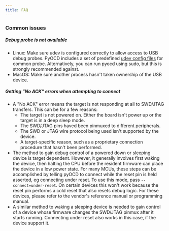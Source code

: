 ```yaml
---
title: FAQ
---
```


### Common issues

##### Debug probe is not available

- Linux: Make sure udev is configured correctly to allow access to USB debug probes. PyOCD includes a set of predefined [udev config files](https://github.com/pyocd/pyOCD/tree/main/udev) for common probe. Alternatively, you can run pyocd using sudo, but this is strongly recommended against.
- MacOS: Make sure another process hasn't taken ownership of the USB device.

##### Getting "No ACK" errors when attempting to connect

- A "No ACK" error means the target is not responding at all to SWD/JTAG transfers. This can be for a few reasons:
    - The target is not powered on. Either the board isn't power up or the target is in a deep sleep mode.
    - The SWD/JTAG pins haved been pinmuxed to different peripherals.
    - The SWD or JTAG wire protocol being used isn't supported by the device.
    - A target-specific reason, such as a proprietary connection procedure that hasn't been performed.
- The method to gain debug control of a powered down or sleeping device is target dependent. However, it generally involves first waking the device, then halting the CPU before the resident firmware can place the device in a low power state. For many MCUs, these steps can be accomplished by telling pyOCD to connect while the reset pin is held asserted, eg connecting under reset. To use this mode, pass `--connect=under-reset`. On certain devices this won't work because the reset pin performs a cold reset that also resets debug logic. For these devices, please refer to the vendor's reference manual or programming manual.
- A similar method to waking a sleeping device is needed to gain control of a device whose firmware changes the SWD/JTAG pinmux after it starts running. Connecting under reset also works in this case, if the device support it.
